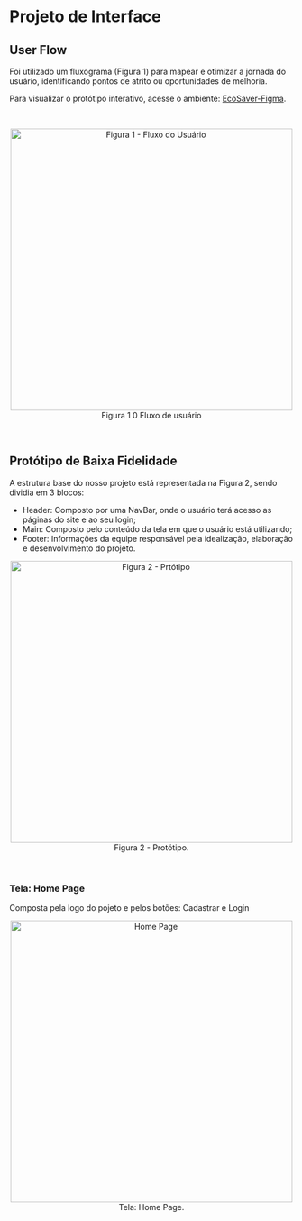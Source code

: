 # Projeto de Interface

## User Flow

<p>Foi utilizado um fluxograma (Figura 1) para mapear e otimizar a jornada do usuário, identificando pontos de atrito ou oportunidades de melhoria.</p>
<p>Para visualizar o protótipo interativo, acesse o ambiente: <a href="https://www.figma.com/file/K8qIrr8PFN7umKcr58aQ3M/Projeto%3A-EcoSaver---Grupo-B-(OpenDocument)?type=design&node-id=0-1&mode=design&t=o939ccYKv9dkMwGS-0" target="_blank">EcoSaver-Figma</a>.</p>
<br>

<p align="center">
  <img src="https://github.com/ICEI-PUC-Minas-PMV-ADS/pmv-ads-2024-1-e1-proj-ecosaver/assets/145709183/e78eff57-9018-4074-b15a-eb5648859568" alt="Figura 1 - Fluxo do Usuário" width="500">
  <br>
  Figura 1 0 Fluxo de usuário
</p>
<br>

## Protótipo de Baixa Fidelidade

A estrutura base do nosso projeto está representada na Figura 2, sendo dividia em 3 blocos: 

- Header: Composto por uma NavBar, onde o usuário terá acesso as páginas do site e ao seu login;
- Main: Composto pelo conteúdo da tela em que o usuário está utilizando;
- Footer: Informações da equipe responsável pela idealização, elaboração e desenvolvimento do projeto.

<p align="center">
  <img src="https://github.com/ICEI-PUC-Minas-PMV-ADS/pmv-ads-2024-1-e1-proj-ecosaver/assets/145709183/57a45fb6-36f6-41c3-b76e-017355adff82" alt="Figura 2 - Prtótipo" width="500">
  <br>
  Figura 2 - Protótipo.
</p>
<br>

### Tela: Home Page

<p>Composta pela logo do pojeto e pelos botões: Cadastrar e Login</p>

<p align="center">
  <img src="https://github.com/ICEI-PUC-Minas-PMV-ADS/pmv-ads-2024-1-e1-proj-ecosaver/assets/145709183/4de6ae8e-0059-48c6-bc33-0fee58c11532" alt="Home Page" width="500">
  <br>
  Tela: Home Page.
</p>
<br>


